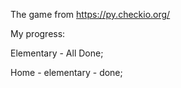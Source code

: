 The game from https://py.checkio.org/

My progress:

Elementary - All Done;

Home - elementary - done;
